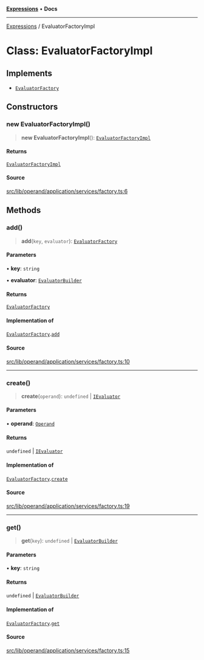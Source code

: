 [**Expressions**](../README.md) • **Docs**

***

[Expressions](../README.md) / EvaluatorFactoryImpl

# Class: EvaluatorFactoryImpl

## Implements

- [`EvaluatorFactory`](../interfaces/EvaluatorFactory.md)

## Constructors

### new EvaluatorFactoryImpl()

> **new EvaluatorFactoryImpl**(): [`EvaluatorFactoryImpl`](EvaluatorFactoryImpl.md)

#### Returns

[`EvaluatorFactoryImpl`](EvaluatorFactoryImpl.md)

#### Source

[src/lib/operand/application/services/factory.ts:6](https://github.com/data7expressions/3xpr/blob/7acee0c2886cdd6f6b6d4a83a1fd843738c9d027/src/lib/operand/application/services/factory.ts#L6)

## Methods

### add()

> **add**(`key`, `evaluator`): [`EvaluatorFactory`](../interfaces/EvaluatorFactory.md)

#### Parameters

• **key**: `string`

• **evaluator**: [`EvaluatorBuilder`](../interfaces/EvaluatorBuilder.md)

#### Returns

[`EvaluatorFactory`](../interfaces/EvaluatorFactory.md)

#### Implementation of

[`EvaluatorFactory`](../interfaces/EvaluatorFactory.md).[`add`](../interfaces/EvaluatorFactory.md#add)

#### Source

[src/lib/operand/application/services/factory.ts:10](https://github.com/data7expressions/3xpr/blob/7acee0c2886cdd6f6b6d4a83a1fd843738c9d027/src/lib/operand/application/services/factory.ts#L10)

***

### create()

> **create**(`operand`): `undefined` \| [`IEvaluator`](../interfaces/IEvaluator.md)

#### Parameters

• **operand**: [`Operand`](Operand.md)

#### Returns

`undefined` \| [`IEvaluator`](../interfaces/IEvaluator.md)

#### Implementation of

[`EvaluatorFactory`](../interfaces/EvaluatorFactory.md).[`create`](../interfaces/EvaluatorFactory.md#create)

#### Source

[src/lib/operand/application/services/factory.ts:19](https://github.com/data7expressions/3xpr/blob/7acee0c2886cdd6f6b6d4a83a1fd843738c9d027/src/lib/operand/application/services/factory.ts#L19)

***

### get()

> **get**(`key`): `undefined` \| [`EvaluatorBuilder`](../interfaces/EvaluatorBuilder.md)

#### Parameters

• **key**: `string`

#### Returns

`undefined` \| [`EvaluatorBuilder`](../interfaces/EvaluatorBuilder.md)

#### Implementation of

[`EvaluatorFactory`](../interfaces/EvaluatorFactory.md).[`get`](../interfaces/EvaluatorFactory.md#get)

#### Source

[src/lib/operand/application/services/factory.ts:15](https://github.com/data7expressions/3xpr/blob/7acee0c2886cdd6f6b6d4a83a1fd843738c9d027/src/lib/operand/application/services/factory.ts#L15)
